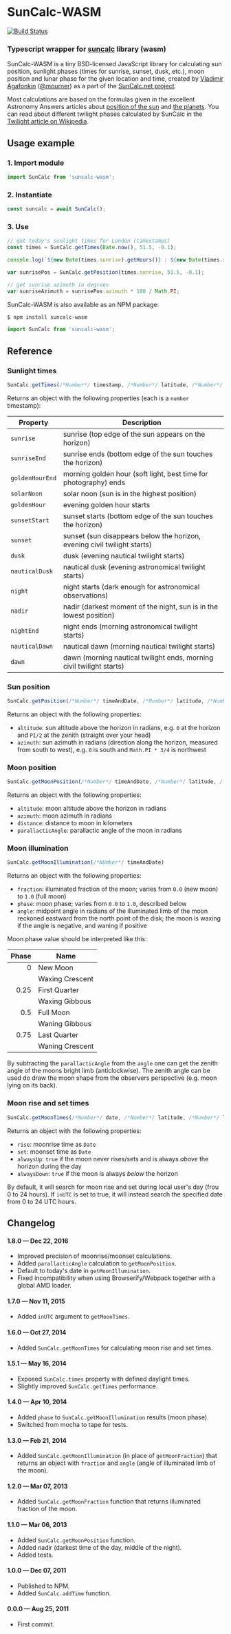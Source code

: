 
SunCalc-WASM
=======

[![Build Status](https://travis-ci.org/mourner/suncalc.svg?branch=master)](https://travis-ci.org/mourner/suncalc)

### Typescript wrapper for [suncalc](https://github.com/mourner/suncalc) library (wasm)

SunCalc-WASM is a tiny BSD-licensed JavaScript library for calculating sun position,
sunlight phases (times for sunrise, sunset, dusk, etc.),
moon position and lunar phase for the given location and time,
created by [Vladimir Agafonkin](http://agafonkin.com/en) ([@mourner](https://github.com/mourner))
as a part of the [SunCalc.net project](http://suncalc.net).

Most calculations are based on the formulas given in the excellent Astronomy Answers articles
about [position of the sun](http://aa.quae.nl/en/reken/zonpositie.html)
and [the planets](http://aa.quae.nl/en/reken/hemelpositie.html).
You can read about different twilight phases calculated by SunCalc
in the [Twilight article on Wikipedia](http://en.wikipedia.org/wiki/Twilight).


## Usage example
### 1. Import module
```javascript
import SunCalc from 'suncalc-wasm';
```
### 2. Instantiate 
```javascript
const suncalc = await SunCalc();
```
### 3. Use
```typescript
// get today's sunlight times for London (timestamps)
const times = SunCalc.getTimes(Date.now(), 51.5, -0.1);

console.log(`${new Date(times.sunrise).getHours()} : ${new Date(times.sunrise).getMinutes()}`)

var sunrisePos = SunCalc.getPosition(times.sunrise, 51.5, -0.1);

// get sunrise azimuth in degrees
var sunriseAzimuth = sunrisePos.azimuth * 180 / Math.PI;
```

SunCalc-WASM is also available as an NPM package:

```bash
$ npm install suncalc-wasm
```

```typescript
import SunCalc from 'suncalc-wasm';
```


## Reference

### Sunlight times

```javascript
SunCalc.getTimes(/*Number*/ timestamp, /*Number*/ latitude, /*Number*/ longitude, /*Number (default=0)*/ height)
```

Returns an object with the following properties (each is a `number` timestamp):

| Property        | Description                                                              |
| --------------- | ------------------------------------------------------------------------ |
| `sunrise`       | sunrise (top edge of the sun appears on the horizon)                     |
| `sunriseEnd`    | sunrise ends (bottom edge of the sun touches the horizon)                |
| `goldenHourEnd` | morning golden hour (soft light, best time for photography) ends         |
| `solarNoon`     | solar noon (sun is in the highest position)                              |
| `goldenHour`    | evening golden hour starts                                               |
| `sunsetStart`   | sunset starts (bottom edge of the sun touches the horizon)               |
| `sunset`        | sunset (sun disappears below the horizon, evening civil twilight starts) |
| `dusk`          | dusk (evening nautical twilight starts)                                  |
| `nauticalDusk`  | nautical dusk (evening astronomical twilight starts)                     |
| `night`         | night starts (dark enough for astronomical observations)                 |
| `nadir`         | nadir (darkest moment of the night, sun is in the lowest position)       |
| `nightEnd`      | night ends (morning astronomical twilight starts)                        |
| `nauticalDawn`  | nautical dawn (morning nautical twilight starts)                         |
| `dawn`          | dawn (morning nautical twilight ends, morning civil twilight starts)     |


### Sun position

```javascript
SunCalc.getPosition(/*Number*/ timeAndDate, /*Number*/ latitude, /*Number*/ longitude)
```

Returns an object with the following properties:

* `altitude`: sun altitude above the horizon in radians,
  e.g. `0` at the horizon and `PI/2` at the zenith (straight over your head)
* `azimuth`: sun azimuth in radians (direction along the horizon, measured from south to west),
  e.g. `0` is south and `Math.PI * 3/4` is northwest


### Moon position

```javascript
SunCalc.getMoonPosition(/*Number*/ timeAndDate, /*Number*/ latitude, /*Number*/ longitude)
```

Returns an object with the following properties:

* `altitude`: moon altitude above the horizon in radians
* `azimuth`: moon azimuth in radians
* `distance`: distance to moon in kilometers
* `parallacticAngle`: parallactic angle of the moon in radians


### Moon illumination

```javascript
SunCalc.getMoonIllumination(/*NUmber*/ timeAndDate)
```

Returns an object with the following properties:

* `fraction`: illuminated fraction of the moon; varies from `0.0` (new moon) to `1.0` (full moon)
* `phase`: moon phase; varies from `0.0` to `1.0`, described below
* `angle`: midpoint angle in radians of the illuminated limb of the moon reckoned eastward from the north point of the disk;
  the moon is waxing if the angle is negative, and waning if positive

Moon phase value should be interpreted like this:

| Phase | Name            |
| -----:| --------------- |
| 0     | New Moon        |
|       | Waxing Crescent |
| 0.25  | First Quarter   |
|       | Waxing Gibbous  |
| 0.5   | Full Moon       |
|       | Waning Gibbous  |
| 0.75  | Last Quarter    |
|       | Waning Crescent |

By subtracting the `parallacticAngle` from the `angle` one can get the zenith angle of the moons bright limb (anticlockwise).
The zenith angle can be used do draw the moon shape from the observers perspective (e.g. moon lying on its back).

### Moon rise and set times

```js
SunCalc.getMoonTimes(/*Number*/ date, /*Number*/ latitude, /*Number*/ longitude[, inUTC])
```

Returns an object with the following properties:

* `rise`: moonrise time as `Date`
* `set`: moonset time as `Date`
* `alwaysUp`: `true` if the moon never rises/sets and is always _above_ the horizon during the day
* `alwaysDown`: `true` if the moon is always _below_ the horizon

By default, it will search for moon rise and set during local user's day (frou 0 to 24 hours).
If `inUTC` is set to true, it will instead search the specified date from 0 to 24 UTC hours.

## Changelog

#### 1.8.0 &mdash; Dec 22, 2016

- Improved precision of moonrise/moonset calculations.
- Added `parallacticAngle` calculation to `getMoonPosition`.
- Default to today's date in `getMoonIllumination`.
- Fixed incompatibility when using Browserify/Webpack together with a global AMD loader.

#### 1.7.0 &mdash; Nov 11, 2015

- Added `inUTC` argument to `getMoonTimes`.

#### 1.6.0 &mdash; Oct 27, 2014

- Added `SunCalc.getMoonTimes` for calculating moon rise and set times.

#### 1.5.1 &mdash; May 16, 2014

- Exposed `SunCalc.times` property with defined daylight times.
- Slightly improved `SunCalc.getTimes` performance.

#### 1.4.0 &mdash; Apr 10, 2014

- Added `phase` to `SunCalc.getMoonIllumination` results (moon phase).
- Switched from mocha to tape for tests.

#### 1.3.0 &mdash; Feb 21, 2014

- Added `SunCalc.getMoonIllumination` (in place of `getMoonFraction`) that returns an object with `fraction` and `angle`
  (angle of illuminated limb of the moon).

#### 1.2.0 &mdash; Mar 07, 2013

- Added `SunCalc.getMoonFraction` function that returns illuminated fraction of the moon.

#### 1.1.0 &mdash; Mar 06, 2013

- Added `SunCalc.getMoonPosition` function.
- Added nadir (darkest time of the day, middle of the night).
- Added tests.

#### 1.0.0 &mdash; Dec 07, 2011

- Published to NPM.
- Added `SunCalc.addTime` function.

#### 0.0.0 &mdash; Aug 25, 2011

- First commit.
